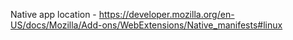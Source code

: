 Native app location -
https://developer.mozilla.org/en-US/docs/Mozilla/Add-ons/WebExtensions/Native_manifests#linux
